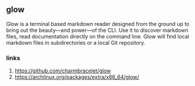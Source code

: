 ## glow

Glow is a terminal based markdown reader designed from the ground up to bring out the beauty—and power—of the CLI. Use it to discover markdown files, read documentation directly on the command line. Glow will find local markdown files in subdirectories or a local Git repository.

### links

1. https://github.com/charmbracelet/glow
2. https://archlinux.org/packages/extra/x86_64/glow/
